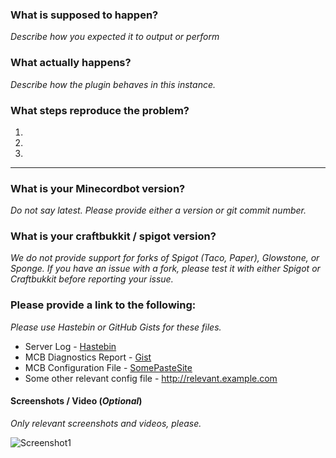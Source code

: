 <!--- Instructions: If you are creating a suggestion, ignore this template.
Just lable your issue with the following format: '[Request] YourTitleHere'
If you need help with formatting: https://github.com/adam-p/markdown-here/wiki/Markdown-Cheatsheet --->

### What is supposed to happen?
*Describe how you expected it to output or perform*


### What actually happens?
*Describe how the plugin behaves in this instance.*


### What steps reproduce the problem?
1.
2.
3.

------
### What is your Minecordbot version?
*Do not say latest. Please provide either a version or git commit number.*
<!---Version Here (Place below, or remove comment)--->

### What is your craftbukkit / spigot version?
*We do not provide support for forks of Spigot (Taco, Paper), Glowstone, or Sponge. If you have an issue with a fork, please test it with either Spigot or Craftbukkit before reporting your issue.*
<!---Version Here (Place below, or remove comment)--->

### Please provide a link to the following:
*Please use Hastebin or GitHub Gists for these files.*
* Server Log - [Hastebin](http://hastebin.example.com)
* MCB Diagnostics Report - [Gist](http://gist.github.example.com)
* MCB Configuration File - [SomePasteSite](http://paste.example.com)
* Some other relevant config file - http://relevant.example.com

#### Screenshots / Video (*Optional*)
*Only relevant screenshots and videos, please.*

![Screenshot1](https://somthing.com/screen.png "Screen Shot 1")
